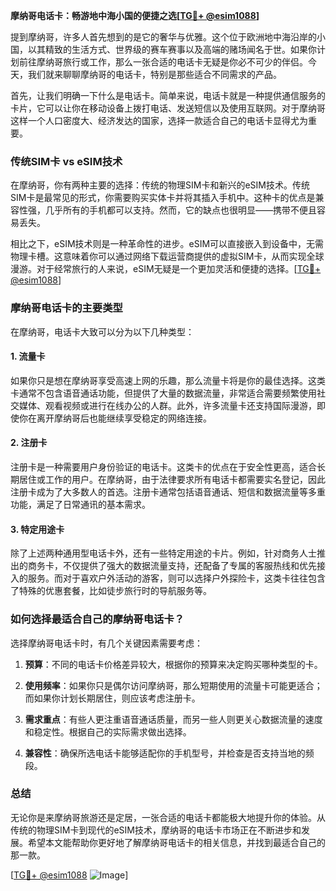 **摩纳哥电话卡：畅游地中海小国的便捷之选[[TG💪+ @esim1088](https://t.me/s/esim1088)]**

提到摩纳哥，许多人首先想到的是它的奢华与优雅。这个位于欧洲地中海沿岸的小国，以其精致的生活方式、世界级的赛车赛事以及高端的赌场闻名于世。如果你计划前往摩纳哥旅行或工作，那么一张合适的电话卡无疑是你必不可少的伴侣。今天，我们就来聊聊摩纳哥的电话卡，特别是那些适合不同需求的产品。

首先，让我们明确一下什么是电话卡。简单来说，电话卡就是一种提供通信服务的卡片，它可以让你在移动设备上拨打电话、发送短信以及使用互联网。对于摩纳哥这样一个人口密度大、经济发达的国家，选择一款适合自己的电话卡显得尤为重要。

### 传统SIM卡 vs eSIM技术

在摩纳哥，你有两种主要的选择：传统的物理SIM卡和新兴的eSIM技术。传统SIM卡是最常见的形式，你需要购买实体卡并将其插入手机中。这种卡的优点是兼容性强，几乎所有的手机都可以支持。然而，它的缺点也很明显——携带不便且容易丢失。

相比之下，eSIM技术则是一种革命性的进步。eSIM可以直接嵌入到设备中，无需物理卡槽。这意味着你可以通过网络下载运营商提供的虚拟SIM卡，从而实现全球漫游。对于经常旅行的人来说，eSIM无疑是一个更加灵活和便捷的选择。[[TG💪+ @esim1088](https://t.me/s/esim1088)]

### 摩纳哥电话卡的主要类型

在摩纳哥，电话卡大致可以分为以下几种类型：

#### 1. 流量卡

如果你只是想在摩纳哥享受高速上网的乐趣，那么流量卡将是你的最佳选择。这类卡通常不包含语音通话功能，但提供了大量的数据流量，非常适合需要频繁使用社交媒体、观看视频或进行在线办公的人群。此外，许多流量卡还支持国际漫游，即使你在离开摩纳哥后也能继续享受稳定的网络连接。

#### 2. 注册卡

注册卡是一种需要用户身份验证的电话卡。这类卡的优点在于安全性更高，适合长期居住或工作的用户。在摩纳哥，由于法律要求所有电话卡都需要实名登记，因此注册卡成为了大多数人的首选。注册卡通常包括语音通话、短信和数据流量等多重功能，满足了日常通讯的基本需求。

#### 3. 特定用途卡

除了上述两种通用型电话卡外，还有一些特定用途的卡片。例如，针对商务人士推出的商务卡，不仅提供了强大的数据流量支持，还配备了专属的客服热线和优先接入的服务。而对于喜欢户外活动的游客，则可以选择户外探险卡，这类卡往往包含了特殊的优惠套餐，比如徒步旅行时的导航服务等。

### 如何选择最适合自己的摩纳哥电话卡？

选择摩纳哥电话卡时，有几个关键因素需要考虑：

1. **预算**：不同的电话卡价格差异较大，根据你的预算来决定购买哪种类型的卡。
   
2. **使用频率**：如果你只是偶尔访问摩纳哥，那么短期使用的流量卡可能更适合；而如果你计划长期居住，则应该考虑注册卡。

3. **需求重点**：有些人更注重语音通话质量，而另一些人则更关心数据流量的速度和稳定性。根据自己的实际需求做出选择。

4. **兼容性**：确保所选电话卡能够适配你的手机型号，并检查是否支持当地的频段。

### 总结

无论你是来摩纳哥旅游还是定居，一张合适的电话卡都能极大地提升你的体验。从传统的物理SIM卡到现代的eSIM技术，摩纳哥的电话卡市场正在不断进步和发展。希望本文能帮助你更好地了解摩纳哥电话卡的相关信息，并找到最适合自己的那一款。

[[TG💪+ @esim1088](https://t.me/s/esim1088) ![Image](https://i.postimg.cc/4NQfJmqS/Snipaste-2025-05-13-00-14-12.png)]